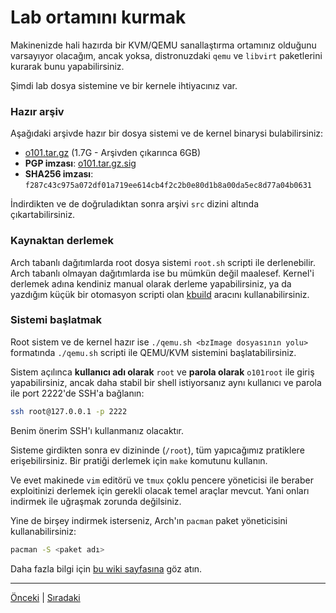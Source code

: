 # Lab ortamını kurmak 
Makinenizde hali hazırda bir KVM/QEMU sanallaştırma ortamınız olduğunu varsayıyor 
olacağım, ancak yoksa, distronuzdaki `qemu` ve `libvirt` paketlerini kurarak bunu yapabilirsiniz.

Şimdi lab dosya sistemine ve bir kernele ihtiyacınız var.

### Hazır arşiv
Aşağıdaki arşivde hazır bir dosya sistemi ve de kernel binarysi bulabilirsiniz:

- [o101.tar.gz](https://files.ngn.tf/p/k101.tar.gz) (1.7G - Arşivden çıkarınca 6GB)
- **PGP imzası**: [o101.tar.gz.sig](https://files.ngn.tf/p/o101.tar.gz.sig) 
- **SHA256 imzası**: `f287c43c975a072df01a719ee614cb4f2c2b0e80d1b8a00da5ec8d77a04b0631`

İndirdikten ve de doğruladıktan sonra arşivi `src` dizini altında çıkartabilirsiniz.

### Kaynaktan derlemek
Arch tabanlı dağıtımlarda root dosya sistemi `root.sh` scripti ile derlenebilir. Arch tabanlı
olmayan dağıtımlarda ise bu mümkün değil maalesef. Kernel'i derlemek adına kendiniz manual
olarak derleme yapabilirsiniz, ya da yazdığım küçük bir otomasyon scripti olan [kbuild](https://github.com/ngn13/kbuild)
aracını kullanabilirsiniz.

### Sistemi başlatmak
Root sistem ve de kernel hazır ise `./qemu.sh <bzImage dosyasının yolu>` formatında `./qemu.sh`
scripti ile QEMU/KVM sistemini başlatabilirsiniz.

Sistem açılınca **kullanıcı adı olarak** `root` ve **parola olarak** `o101root` ile giriş yapabilirsiniz,
ancak daha stabil bir shell istiyorsanız aynı kullanıcı ve parola ile port 2222'de SSH'a bağlanın:
```bash
ssh root@127.0.0.1 -p 2222
```
Benim önerim SSH'ı kullanmanız olacaktır.

Sisteme girdikten sonra ev dizininde (`/root`), tüm yapıcağımız pratiklere erişebilirsiniz. Bir
pratiği derlemek için `make` komutunu kullanın.

Ve evet makinede `vim` editörü ve `tmux` çoklu pencere yöneticisi ile beraber exploitinizi 
derlemek için gerekli olacak temel araçlar mevcut. Yani onları indirmek ile uğraşmak zorunda değilsiniz.

Yine de birşey indirmek isterseniz, Arch'ın `pacman` paket yöneticisini kullanabilirsiniz:
```bash
pacman -S <paket adı>
```
Daha fazla bilgi için [bu wiki sayfasına](https://wiki.archlinux.org/title/Pacman) göz atın.

---
[Önceki](README.md) | [Sıradaki](0x0.md)
